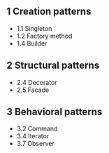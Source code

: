 ## 1 Creation patterns

- 1.1 Singleton
- 1.2 Factory method
- 1.4 Builder

## 2 Structural patterns

- 2.4 Decorator
- 2.5 Facade

## 3 Behavioral patterns

- 3.2 Command
- 3.4 Iterator
- 3.7 Observer
